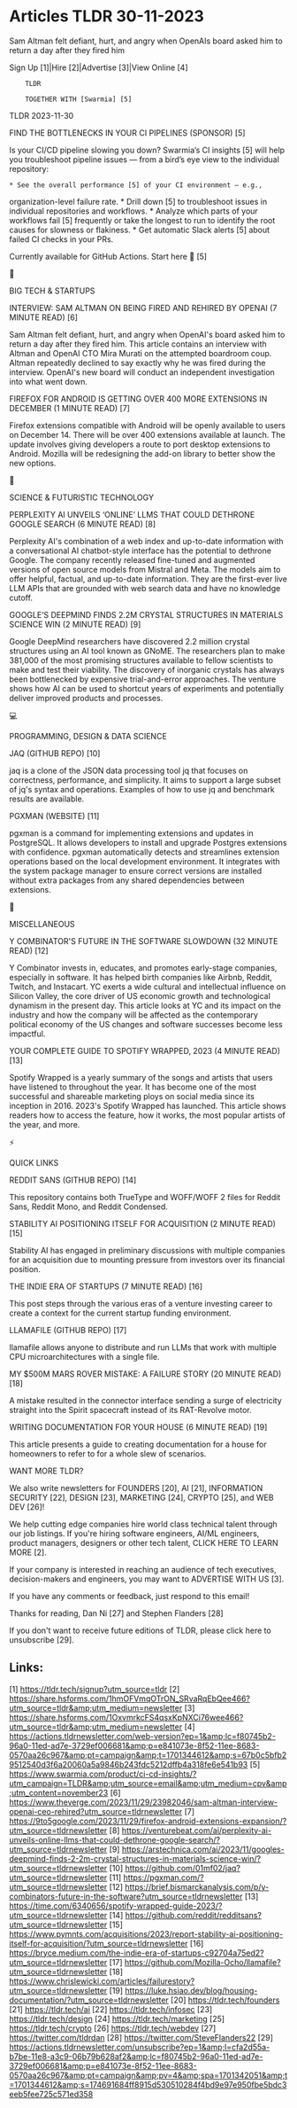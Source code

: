 # Articles TLDR 30-11-2023

Sam Altman felt defiant, hurt, and angry when OpenAIs board asked him
to return a day after they fired him  

Sign Up [1]|Hire [2]|Advertise [3]|View Online [4] 

		TLDR

		TOGETHER WITH [Swarmia] [5]

TLDR 2023-11-30

 FIND THE BOTTLENECKS IN YOUR CI PIPELINES (SPONSOR) [5] 

 Is your CI/CD pipeline slowing you down? Swarmia’s CI insights [5]
will help you troubleshoot pipeline issues — from a bird’s eye
view to the individual repository: 

 	* See the overall performance [5] of your CI environment — e.g.,
organization-level failure rate.
 	* Drill down [5] to troubleshoot issues in individual repositories
and workflows.
 	* Analyze which parts of your workflows fail [5] frequently or take
the longest to run to identify the root causes for slowness or
flakiness.
 	* Get automatic Slack alerts [5] about failed CI checks in your PRs.

Currently available for GitHub Actions. Start here 🏁 [5]

📱 

BIG TECH & STARTUPS

 INTERVIEW: SAM ALTMAN ON BEING FIRED AND REHIRED BY OPENAI (7 MINUTE
READ) [6] 

 Sam Altman felt defiant, hurt, and angry when OpenAI's board asked
him to return a day after they fired him. This article contains an
interview with Altman and OpenAI CTO Mira Murati on the attempted
boardroom coup. Altman repeatedly declined to say exactly why he was
fired during the interview. OpenAI's new board will conduct an
independent investigation into what went down. 

 FIREFOX FOR ANDROID IS GETTING OVER 400 MORE EXTENSIONS IN DECEMBER
(1 MINUTE READ) [7] 

 Firefox extensions compatible with Android will be openly available
to users on December 14. There will be over 400 extensions available
at launch. The update involves giving developers a route to port
desktop extensions to Android. Mozilla will be redesigning the add-on
library to better show the new options. 

🚀 

SCIENCE & FUTURISTIC TECHNOLOGY

 PERPLEXITY AI UNVEILS ‘ONLINE’ LLMS THAT COULD DETHRONE GOOGLE
SEARCH (6 MINUTE READ) [8] 

 Perplexity AI's combination of a web index and up-to-date information
with a conversational AI chatbot-style interface has the potential to
dethrone Google. The company recently released fine-tuned and
augmented versions of open source models from Mistral and Meta. The
models aim to offer helpful, factual, and up-to-date information. They
are the first-ever live LLM APIs that are grounded with web search
data and have no knowledge cutoff. 

 GOOGLE’S DEEPMIND FINDS 2.2M CRYSTAL STRUCTURES IN MATERIALS
SCIENCE WIN (2 MINUTE READ) [9] 

 Google DeepMind researchers have discovered 2.2 million crystal
structures using an AI tool known as GNoME. The researchers plan to
make 381,000 of the most promising structures available to fellow
scientists to make and test their viability. The discovery of
inorganic crystals has always been bottlenecked by expensive
trial-and-error approaches. The venture shows how AI can be used to
shortcut years of experiments and potentially deliver improved
products and processes. 

💻 

PROGRAMMING, DESIGN & DATA SCIENCE

 JAQ (GITHUB REPO) [10] 

 jaq is a clone of the JSON data processing tool jq that focuses on
correctness, performance, and simplicity. It aims to support a large
subset of jq's syntax and operations. Examples of how to use jq and
benchmark results are available. 

 PGXMAN (WEBSITE) [11] 

 pgxman is a command for implementing extensions and updates in
PostgreSQL. It allows developers to install and upgrade Postgres
extensions with confidence. pgxman automatically detects and
streamlines extension operations based on the local development
environment. It integrates with the system package manager to ensure
correct versions are installed without extra packages from any shared
dependencies between extensions. 

🎁 

MISCELLANEOUS

 Y COMBINATOR'S FUTURE IN THE SOFTWARE SLOWDOWN (32 MINUTE READ) [12] 

 Y Combinator invests in, educates, and promotes early-stage
companies, especially in software. It has helped birth companies like
Airbnb, Reddit, Twitch, and Instacart. YC exerts a wide cultural and
intellectual influence on Silicon Valley, the core driver of US
economic growth and technological dynamism in the present day. This
article looks at YC and its impact on the industry and how the company
will be affected as the contemporary political economy of the US
changes and software successes become less impactful. 

 YOUR COMPLETE GUIDE TO SPOTIFY WRAPPED, 2023 (4 MINUTE READ) [13] 

 Spotify Wrapped is a yearly summary of the songs and artists that
users have listened to throughout the year. It has become one of the
most successful and shareable marketing ploys on social media since
its inception in 2016. 2023's Spotify Wrapped has launched. This
article shows readers how to access the feature, how it works, the
most popular artists of the year, and more. 

⚡ 

QUICK LINKS

 REDDIT SANS (GITHUB REPO) [14] 

 This repository contains both TrueType and WOFF/WOFF 2 files for
Reddit Sans, Reddit Mono, and Reddit Condensed. 

 STABILITY AI POSITIONING ITSELF FOR ACQUISITION (2 MINUTE READ) [15] 

 Stability AI has engaged in preliminary discussions with multiple
companies for an acquisition due to mounting pressure from investors
over its financial position. 

 THE INDIE ERA OF STARTUPS (7 MINUTE READ) [16] 

 This post steps through the various eras of a venture investing
career to create a context for the current startup funding
environment. 

 LLAMAFILE (GITHUB REPO) [17] 

 llamafile allows anyone to distribute and run LLMs that work with
multiple CPU microarchitectures with a single file. 

 MY $500M MARS ROVER MISTAKE: A FAILURE STORY (20 MINUTE READ) [18] 

 A mistake resulted in the connector interface sending a surge of
electricity straight into the Spirit spacecraft instead of its
RAT-Revolve motor. 

 WRITING DOCUMENTATION FOR YOUR HOUSE (6 MINUTE READ) [19] 

 This article presents a guide to creating documentation for a house
for homeowners to refer to for a whole slew of scenarios. 

WANT MORE TLDR?

We also write newsletters for FOUNDERS [20], AI [21], INFORMATION
SECURITY [22], DESIGN [23], MARKETING [24], CRYPTO [25], and WEB DEV
[26]!

 We help cutting edge companies hire world class technical talent
through our job listings. If you're hiring software engineers, AI/ML
engineers, product managers, designers or other tech talent, CLICK
HERE TO LEARN MORE [2]. 

If your company is interested in reaching an audience of tech
executives, decision-makers and engineers, you may want to ADVERTISE
WITH US [3]. 

If you have any comments or feedback, just respond to this email! 

Thanks for reading, 
Dan Ni [27] and Stephen Flanders [28] 

If you don't want to receive future editions of TLDR, please click
here to unsubscribe [29]. 

 

Links:
------
[1] https://tldr.tech/signup?utm_source=tldr
[2] https://share.hsforms.com/1hmOFVmqOTrON_SRvaRqEbQee466?utm_source=tldr&amp;utm_medium=newsletter
[3] https://share.hsforms.com/1OxvmrkcFS4qsxKpNXCi76wee466?utm_source=tldr&amp;utm_medium=newsletter
[4] https://actions.tldrnewsletter.com/web-version?ep=1&amp;lc=f80745b2-96a0-11ed-ad7e-3729ef006681&amp;p=e841073e-8f52-11ee-8683-0570aa26c967&amp;pt=campaign&amp;t=1701344612&amp;s=67b0c5bfb29512540d3f6a20060a5a9846b243fdc5212dffb4a318fe6e541b93
[5] https://www.swarmia.com/product/ci-cd-insights/?utm_campaign=TLDR&amp;utm_source=email&amp;utm_medium=cpv&amp;utm_content=november23
[6] https://www.theverge.com/2023/11/29/23982046/sam-altman-interview-openai-ceo-rehired?utm_source=tldrnewsletter
[7] https://9to5google.com/2023/11/29/firefox-android-extensions-expansion/?utm_source=tldrnewsletter
[8] https://venturebeat.com/ai/perplexity-ai-unveils-online-llms-that-could-dethrone-google-search/?utm_source=tldrnewsletter
[9] https://arstechnica.com/ai/2023/11/googles-deepmind-finds-2-2m-crystal-structures-in-materials-science-win/?utm_source=tldrnewsletter
[10] https://github.com/01mf02/jaq?utm_source=tldrnewsletter
[11] https://pgxman.com/?utm_source=tldrnewsletter
[12] https://brief.bismarckanalysis.com/p/y-combinators-future-in-the-software?utm_source=tldrnewsletter
[13] https://time.com/6340656/spotify-wrapped-guide-2023/?utm_source=tldrnewsletter
[14] https://github.com/reddit/redditsans?utm_source=tldrnewsletter
[15] https://www.pymnts.com/acquisitions/2023/report-stability-ai-positioning-itself-for-acquisition/?utm_source=tldrnewsletter
[16] https://bryce.medium.com/the-indie-era-of-startups-c92704a75ed2?utm_source=tldrnewsletter
[17] https://github.com/Mozilla-Ocho/llamafile?utm_source=tldrnewsletter
[18] https://www.chrislewicki.com/articles/failurestory?utm_source=tldrnewsletter
[19] https://luke.hsiao.dev/blog/housing-documentation/?utm_source=tldrnewsletter
[20] https://tldr.tech/founders
[21] https://tldr.tech/ai
[22] https://tldr.tech/infosec
[23] https://tldr.tech/design
[24] https://tldr.tech/marketing
[25] https://tldr.tech/crypto
[26] https://tldr.tech/webdev
[27] https://twitter.com/tldrdan
[28] https://twitter.com/SteveFlanders22
[29] https://actions.tldrnewsletter.com/unsubscribe?ep=1&amp;l=cfa2d55a-b7be-11e8-a3c9-06b79b628af2&amp;lc=f80745b2-96a0-11ed-ad7e-3729ef006681&amp;p=e841073e-8f52-11ee-8683-0570aa26c967&amp;pt=campaign&amp;pv=4&amp;spa=1701342051&amp;t=1701344612&amp;s=174691684ff8915d530510284f4bd9e97e950fbe5bdc3eeb5fee725c571ed358
